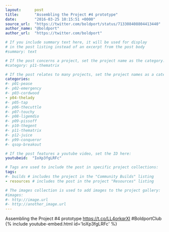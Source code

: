 ```yaml
---
layout:      post
title:       "Assembling the Project #4 prototype"
date:        "2016-03-25 10:15:51 +0000"
source_url:  "https://twitter.com/boldport/status/713308408804413440"
author_name: "@boldport"
author_url:  "https://twitter.com/boldport"

# If you include summary text here, it will be used for display
# in the post listing instead of an excerpt from the post body
#summary: text

# If the post concerns a project, set the project name as the category:
#category: p11-thematrix

# If the post relates to many projects, set the project names as a categories array:
categories:
#- p01-pease
#- p02-emergency
#- p03-cordwood
- p04-thelady
#- p05-tap
#- p06-thecuttle
#- p07-touchy
#- p08-ligemdio
#- p09-pissoff
#- p10-thegent
#- p11-thematrix
#- p12-juice
#- p99-conqueror
#- qsop-breakout

# If the post features a youtube video, set the ID here:
youtubeid:  "IoXp3fgLRFc"

# Tags are used to include the post in specific project collections:
tags:
#- builds # includes the project in the "Community Builds" listing
- resources # includes the post in the project "Resources" listing

# The images collection is used to add images to the project gallery:
#images:
#- http://image.url
#- http://another_image.url
---
```


Assembling the Project #4 prototype https://t.co/LL4orkqrXI #BoldportClub
{% include youtube-embed.html id='IoXp3fgLRFc' %}

